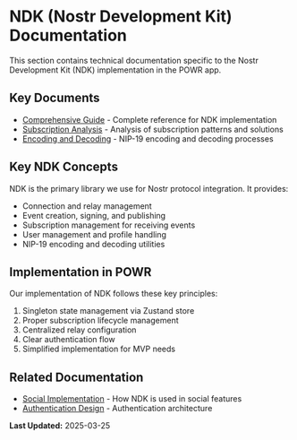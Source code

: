 # NDK (Nostr Development Kit) Documentation

This section contains technical documentation specific to the Nostr Development Kit (NDK) implementation in the POWR app.

## Key Documents

- [Comprehensive Guide](./comprehensive_guide.md) - Complete reference for NDK implementation
- [Subscription Analysis](./subscription_analysis.md) - Analysis of subscription patterns and solutions
- [Encoding and Decoding](./encoding_decoding.md) - NIP-19 encoding and decoding processes

## Key NDK Concepts

NDK is the primary library we use for Nostr protocol integration. It provides:

- Connection and relay management
- Event creation, signing, and publishing
- Subscription management for receiving events
- User management and profile handling
- NIP-19 encoding and decoding utilities

## Implementation in POWR

Our implementation of NDK follows these key principles:

1. Singleton state management via Zustand store
2. Proper subscription lifecycle management
3. Centralized relay configuration
4. Clear authentication flow
5. Simplified implementation for MVP needs

## Related Documentation

- [Social Implementation](../../features/social/architecture.md) - How NDK is used in social features
- [Authentication Design](../../architecture/state_management.md) - Authentication architecture

**Last Updated:** 2025-03-25
